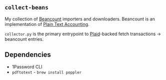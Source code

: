 ## `collect-beans`

My collection of [Beancount](http://furius.ca/beancount/) importers and downloaders. Beancount is an implementation of [Plain Text Accounting](https://plaintextaccounting.org/).

`collector.py` is the primary entrypoint to [Plaid](https://plaid.com)-backed fetch transactions → beancount entries.

## Dependencies

- 1Password CLI
- `pdftotext` - `brew install poppler`
